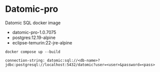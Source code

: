 # Datomic-pro

Datomic SQL docker image

- datomic-pro-1.0.7075
- postgres:12.19-alpine
- eclipse-temurin:22-jre-alpine

`docker compose up --build`

`connection-string: datomic:sql://<db-name>?jdbc:postgresql://localhost:5432/datomic?user=<user>&password=<pass>`
